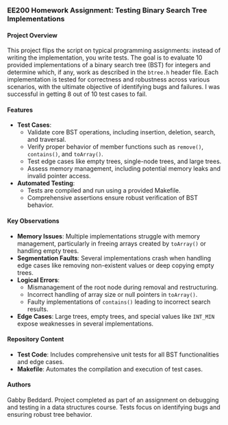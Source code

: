 ### EE200 Homework Assignment: Testing Binary Search Tree Implementations

#### Project Overview
This project flips the script on typical programming assignments: instead of writing the implementation, you write tests. The goal is to evaluate 10 provided implementations of a binary search tree (BST) for integers and determine which, if any, work as described in the `btree.h` header file. Each implementation is tested for correctness and robustness across various scenarios, with the ultimate objective of identifying bugs and failures. I was successful in getting 8 out of 10 test cases to fail.

#### Features
- **Test Cases**:
  - Validate core BST operations, including insertion, deletion, search, and traversal.
  - Verify proper behavior of member functions such as `remove()`, `contains()`, and `toArray()`.
  - Test edge cases like empty trees, single-node trees, and large trees.
  - Assess memory management, including potential memory leaks and invalid pointer access.
- **Automated Testing**:
  - Tests are compiled and run using a provided Makefile.
  - Comprehensive assertions ensure robust verification of BST behavior.

#### Key Observations
- **Memory Issues**: Multiple implementations struggle with memory management, particularly in freeing arrays created by `toArray()` or handling empty trees.
- **Segmentation Faults**: Several implementations crash when handling edge cases like removing non-existent values or deep copying empty trees.
- **Logical Errors**:
  - Mismanagement of the root node during removal and restructuring.
  - Incorrect handling of array size or null pointers in `toArray()`.
  - Faulty implementations of `contains()` leading to incorrect search results.
- **Edge Cases**: Large trees, empty trees, and special values like `INT_MIN` expose weaknesses in several implementations.

#### Repository Content
- **Test Code**: Includes comprehensive unit tests for all BST functionalities and edge cases.
- **Makefile**: Automates the compilation and execution of test cases.

#### Authors
Gabby Beddard. Project completed as part of an assignment on debugging and testing in a data structures course. Tests focus on identifying bugs and ensuring robust tree behavior.
